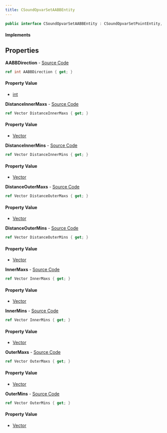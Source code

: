 ```yaml
---
title: CSoundOpvarSetAABBEntity
---
```


```csharp
public interface CSoundOpvarSetAABBEntity : CSoundOpvarSetPointEntity, CSoundOpvarSetPointBase, CBaseEntity, CEntityInstance, ISchemaClass<CEntityInstance>, ISchemaClass<CBaseEntity>, ISchemaClass<CSoundOpvarSetPointBase>, ISchemaClass<CSoundOpvarSetPointEntity>, ISchemaClass<CSoundOpvarSetAABBEntity>, ISchemaField, ISchemaClass, INativeHandle
```

#### Implements

## Properties

**AABBDirection** - [Source Code](https://github.com/swiftly-solution/swiftlys2/blob/master/managed/src/SwiftlyS2.Generated/Schemas/Interfaces/CSoundOpvarSetAABBEntity.cs#L24)

```csharp
ref int AABBDirection { get; }
```

#### Property Value

- [int](https://learn.microsoft.com/dotnet/api/system.int32)

**DistanceInnerMaxs** - [Source Code](https://github.com/swiftly-solution/swiftlys2/blob/master/managed/src/SwiftlyS2.Generated/Schemas/Interfaces/CSoundOpvarSetAABBEntity.cs#L18)

```csharp
ref Vector DistanceInnerMaxs { get; }
```

#### Property Value

- [Vector](/docs/api/shared/natives/vector)

**DistanceInnerMins** - [Source Code](https://github.com/swiftly-solution/swiftlys2/blob/master/managed/src/SwiftlyS2.Generated/Schemas/Interfaces/CSoundOpvarSetAABBEntity.cs#L16)

```csharp
ref Vector DistanceInnerMins { get; }
```

#### Property Value

- [Vector](/docs/api/shared/natives/vector)

**DistanceOuterMaxs** - [Source Code](https://github.com/swiftly-solution/swiftlys2/blob/master/managed/src/SwiftlyS2.Generated/Schemas/Interfaces/CSoundOpvarSetAABBEntity.cs#L22)

```csharp
ref Vector DistanceOuterMaxs { get; }
```

#### Property Value

- [Vector](/docs/api/shared/natives/vector)

**DistanceOuterMins** - [Source Code](https://github.com/swiftly-solution/swiftlys2/blob/master/managed/src/SwiftlyS2.Generated/Schemas/Interfaces/CSoundOpvarSetAABBEntity.cs#L20)

```csharp
ref Vector DistanceOuterMins { get; }
```

#### Property Value

- [Vector](/docs/api/shared/natives/vector)

**InnerMaxs** - [Source Code](https://github.com/swiftly-solution/swiftlys2/blob/master/managed/src/SwiftlyS2.Generated/Schemas/Interfaces/CSoundOpvarSetAABBEntity.cs#L28)

```csharp
ref Vector InnerMaxs { get; }
```

#### Property Value

- [Vector](/docs/api/shared/natives/vector)

**InnerMins** - [Source Code](https://github.com/swiftly-solution/swiftlys2/blob/master/managed/src/SwiftlyS2.Generated/Schemas/Interfaces/CSoundOpvarSetAABBEntity.cs#L26)

```csharp
ref Vector InnerMins { get; }
```

#### Property Value

- [Vector](/docs/api/shared/natives/vector)

**OuterMaxs** - [Source Code](https://github.com/swiftly-solution/swiftlys2/blob/master/managed/src/SwiftlyS2.Generated/Schemas/Interfaces/CSoundOpvarSetAABBEntity.cs#L32)

```csharp
ref Vector OuterMaxs { get; }
```

#### Property Value

- [Vector](/docs/api/shared/natives/vector)

**OuterMins** - [Source Code](https://github.com/swiftly-solution/swiftlys2/blob/master/managed/src/SwiftlyS2.Generated/Schemas/Interfaces/CSoundOpvarSetAABBEntity.cs#L30)

```csharp
ref Vector OuterMins { get; }
```

#### Property Value

- [Vector](/docs/api/shared/natives/vector)

